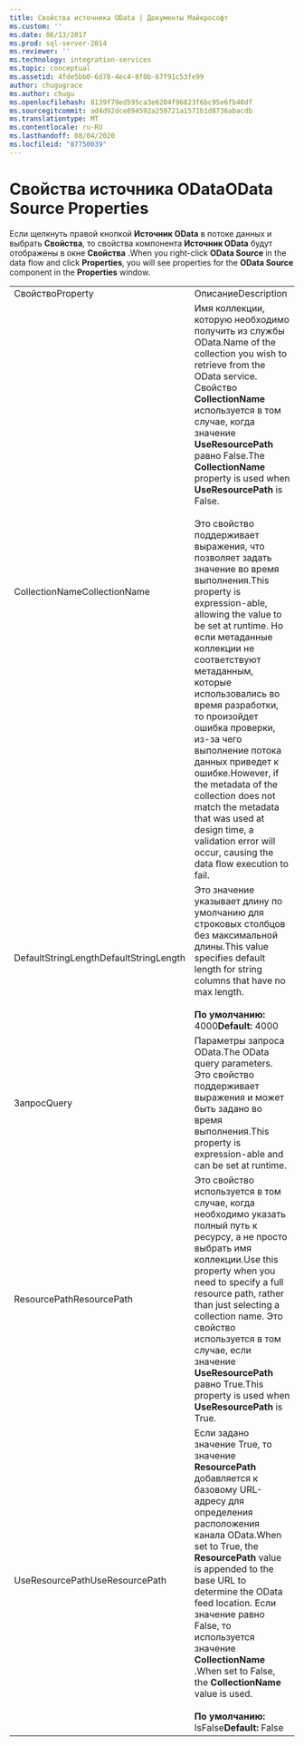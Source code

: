 ```yaml
---
title: Свойства источника OData | Документы Майкрософт
ms.custom: ''
ms.date: 06/13/2017
ms.prod: sql-server-2014
ms.reviewer: ''
ms.technology: integration-services
ms.topic: conceptual
ms.assetid: 4fde5bb0-6d78-4ec4-8f0b-67f91c53fe99
author: chugugrace
ms.author: chugu
ms.openlocfilehash: 8139f79ed595ca3e6204f96823f6bc95e6fb40df
ms.sourcegitcommit: ad4d92dce894592a259721a1571b1d8736abacdb
ms.translationtype: MT
ms.contentlocale: ru-RU
ms.lasthandoff: 08/04/2020
ms.locfileid: "87750039"
---
```

# <a name="odata-source-properties"></a><span data-ttu-id="e2983-102">Свойства источника OData</span><span class="sxs-lookup"><span data-stu-id="e2983-102">OData Source Properties</span></span>
  <span data-ttu-id="e2983-103">Если щелкнуть правой кнопкой **Источник OData** в потоке данных и выбрать **Свойства**, то свойства компонента **Источник OData** будут отображены в окне **Свойства** .</span><span class="sxs-lookup"><span data-stu-id="e2983-103">When you right-click **OData Source** in the data flow and click **Properties**, you will see properties for the **OData Source** component in the **Properties** window.</span></span>  
  
|||  
|-|-|  
|<span data-ttu-id="e2983-104">Свойство</span><span class="sxs-lookup"><span data-stu-id="e2983-104">Property</span></span>|<span data-ttu-id="e2983-105">Описание</span><span class="sxs-lookup"><span data-stu-id="e2983-105">Description</span></span>|  
|<span data-ttu-id="e2983-106">CollectionName</span><span class="sxs-lookup"><span data-stu-id="e2983-106">CollectionName</span></span>|<span data-ttu-id="e2983-107">Имя коллекции, которую необходимо получить из службы OData.</span><span class="sxs-lookup"><span data-stu-id="e2983-107">Name of the collection you wish to retrieve from the OData service.</span></span> <span data-ttu-id="e2983-108">Свойство **CollectionName** используется в том случае, когда значение **UseResourcePath** равно False.</span><span class="sxs-lookup"><span data-stu-id="e2983-108">The **CollectionName** property is used when **UseResourcePath** is False.</span></span><br /><br /> <span data-ttu-id="e2983-109">Это свойство поддерживает выражения, что позволяет задать значение во время выполнения.</span><span class="sxs-lookup"><span data-stu-id="e2983-109">This property is expression-able, allowing the value to be set at runtime.</span></span> <span data-ttu-id="e2983-110">Но если метаданные коллекции не соответствуют метаданным, которые использовались во время разработки, то произойдет ошибка проверки, из-за чего выполнение потока данных приведет к ошибке.</span><span class="sxs-lookup"><span data-stu-id="e2983-110">However, if the metadata of the collection does not match the metadata that was used at design time, a validation error will occur, causing the data flow execution to fail.</span></span>|  
|<span data-ttu-id="e2983-111">DefaultStringLength</span><span class="sxs-lookup"><span data-stu-id="e2983-111">DefaultStringLength</span></span>|<span data-ttu-id="e2983-112">Это значение указывает длину по умолчанию для строковых столбцов без максимальной длины.</span><span class="sxs-lookup"><span data-stu-id="e2983-112">This value specifies default length for string columns that have no max length.</span></span><br /><br /> <span data-ttu-id="e2983-113">**По умолчанию:** 4000</span><span class="sxs-lookup"><span data-stu-id="e2983-113">**Default:** 4000</span></span>|  
|<span data-ttu-id="e2983-114">Запрос</span><span class="sxs-lookup"><span data-stu-id="e2983-114">Query</span></span>|<span data-ttu-id="e2983-115">Параметры запроса OData.</span><span class="sxs-lookup"><span data-stu-id="e2983-115">The OData query parameters.</span></span> <span data-ttu-id="e2983-116">Это свойство поддерживает выражения и может быть задано во время выполнения.</span><span class="sxs-lookup"><span data-stu-id="e2983-116">This property is expression-able and can be set at runtime.</span></span>|  
|<span data-ttu-id="e2983-117">ResourcePath</span><span class="sxs-lookup"><span data-stu-id="e2983-117">ResourcePath</span></span>|<span data-ttu-id="e2983-118">Это свойство используется в том случае, когда необходимо указать полный путь к ресурсу, а не просто выбрать имя коллекции.</span><span class="sxs-lookup"><span data-stu-id="e2983-118">Use this property when you need to specify a full resource path, rather than just selecting a collection name.</span></span> <span data-ttu-id="e2983-119">Это свойство используется в том случае, если значение **UseResourcePath** равно True.</span><span class="sxs-lookup"><span data-stu-id="e2983-119">This property is used when **UseResourcePath** is True.</span></span>|  
|<span data-ttu-id="e2983-120">UseResourcePath</span><span class="sxs-lookup"><span data-stu-id="e2983-120">UseResourcePath</span></span>|<span data-ttu-id="e2983-121">Если задано значение True, то значение **ResourcePath** добавляется к базовому URL-адресу для определения расположения канала OData.</span><span class="sxs-lookup"><span data-stu-id="e2983-121">When set to True, the **ResourcePath** value is appended to the base URL to determine the OData feed location.</span></span> <span data-ttu-id="e2983-122">Если значение равно False, то используется значение **CollectionName** .</span><span class="sxs-lookup"><span data-stu-id="e2983-122">When set to False, the **CollectionName** value is used.</span></span><br /><br /> <span data-ttu-id="e2983-123">**По умолчанию:** IsFalse</span><span class="sxs-lookup"><span data-stu-id="e2983-123">**Default:** False</span></span>|  
  
  

